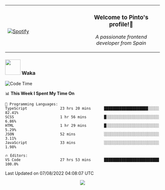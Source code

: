 <table width="100%" align="center"> 
  <tr>
  <td width="50%">
      
&nbsp; <br> [![Spotify](https://novatorem-zeta-rust.vercel.app/api/spotify)](https://open.spotify.com/user/novatorem-zeta-rust)

  </td>
  <td width="50%">
    <h3 align="center">Welcome to Pinto's profile!👋</h3>
    <p align="center"><em>A passionate frontend developer from Spain</em></p>
  </td>
  </table>

### <img src="https://media.giphy.com/media/VgCDAzcKvsR6OM0uWg/giphy.gif" width="50"> Waka

  <!--START_SECTION:waka-->
![Code Time](http://img.shields.io/badge/Code%20Time-745%20hrs%2023%20mins-blue)

📊 **This Week I Spent My Time On** 

```text
💬 Programming Languages: 
TypeScript               23 hrs 20 mins      ████████████████████░░░░░   82.41% 
SCSS                     1 hr 56 mins        █░░░░░░░░░░░░░░░░░░░░░░░░   6.86% 
HTML                     1 hr 29 mins        █░░░░░░░░░░░░░░░░░░░░░░░░   5.29% 
JSON                     52 mins             ░░░░░░░░░░░░░░░░░░░░░░░░░   3.11% 
JavaScript               33 mins             ░░░░░░░░░░░░░░░░░░░░░░░░░   1.98%

🔥 Editors: 
VS Code                  27 hrs 53 mins      █████████████████████████   100.0%

```


 Last Updated on 07/08/2022 04:08:07 UTC
<!--END_SECTION:waka-->

<div align="center">
<img src="https://github-readme-stats-gilt-tau.vercel.app/api/top-langs/?username=pinto-hub&layout=compact&theme=dracula" />
</div>
